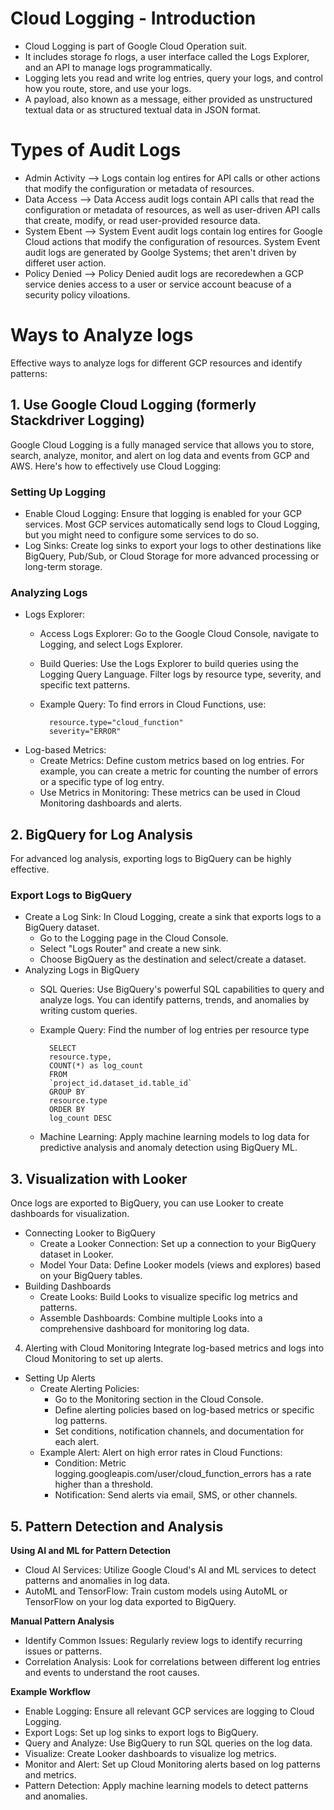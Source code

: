 # Cloud Logging - Introduction
* Cloud Logging is part of Google Cloud Operation suit.
* It includes storage fo rlogs, a user interface called the Logs Explorer, and an API to manage logs programmatically.
* Logging lets you read and write log entries, query your logs, and control how you route, store, and use your logs.
* A payload, also known as a message, either provided as unstructured textual data or as structured textual data in JSON format.

# Types of Audit Logs
* Admin Activity --> Logs contain log entires for API calls or other actions that modify the configuration or metadata of resources.
* Data Access --> Data Access audit logs contain API calls that read the configuration or metadata of resources, as well as user-driven API calls that create, modify, or read user-provided resource data.
* System Ebent --> System Event audit logs contain log entires for Google Cloud actions that modify the configuration of resources. System Event audit logs are generated by Goolge Systems; thet aren't driven by differet user action.
* Policy Denied --> Policy Denied audit logs are recoredewhen a GCP service denies access to a user or service account beacuse of a security policy viloations.

# Ways to Analyze logs
Effective ways to analyze logs for different GCP resources and identify patterns:

## 1. Use Google Cloud Logging (formerly Stackdriver Logging)
Google Cloud Logging is a fully managed service that allows you to store, search, analyze, monitor, and alert on log data and events from GCP and AWS. Here's how to effectively use Cloud Logging:

### Setting Up Logging
* Enable Cloud Logging: Ensure that logging is enabled for your GCP services. Most GCP services automatically send logs to Cloud Logging, but you might need to configure some services to do so.
* Log Sinks: Create log sinks to export your logs to other destinations like BigQuery, Pub/Sub, or Cloud Storage for more advanced processing or long-term storage.

### Analyzing Logs
* Logs Explorer:
    * Access Logs Explorer: Go to the Google Cloud Console, navigate to Logging, and select Logs Explorer.
    * Build Queries: Use the Logs Explorer to build queries using the Logging Query Language. Filter logs by resource type, severity, and specific text patterns.
    * Example Query: To find errors in Cloud Functions, use:
        
            resource.type="cloud_function"
            severity="ERROR"

* Log-based Metrics:
    * Create Metrics: Define custom metrics based on log entries. For example, you can create a metric for counting the number of errors or a specific type of log entry.
    * Use Metrics in Monitoring: These metrics can be used in Cloud Monitoring dashboards and alerts.

## 2. BigQuery for Log Analysis
For advanced log analysis, exporting logs to BigQuery can be highly effective.

### Export Logs to BigQuery
* Create a Log Sink: In Cloud Logging, create a sink that exports logs to a BigQuery dataset.
    * Go to the Logging page in the Cloud Console.
    * Select "Logs Router" and create a new sink.
    * Choose BigQuery as the destination and select/create a dataset.
* Analyzing Logs in BigQuery
    * SQL Queries: Use BigQuery's powerful SQL capabilities to query and analyze logs. You can identify patterns, trends, and anomalies by writing custom queries.  
    * Example Query: Find the number of log entries per resource type

            SELECT
            resource.type,
            COUNT(*) as log_count
            FROM
            `project_id.dataset_id.table_id`
            GROUP BY
            resource.type
            ORDER BY
            log_count DESC
    * Machine Learning: Apply machine learning models to log data for predictive analysis and anomaly detection using BigQuery ML.

## 3. Visualization with Looker
Once logs are exported to BigQuery, you can use Looker to create dashboards for visualization.

* Connecting Looker to BigQuery
    * Create a Looker Connection: Set up a connection to your BigQuery dataset in Looker.
    * Model Your Data: Define Looker models (views and explores) based on your BigQuery tables.
* Building Dashboards
    * Create Looks: Build Looks to visualize specific log metrics and patterns.
    * Assemble Dashboards: Combine multiple Looks into a comprehensive dashboard for monitoring log data.
4. Alerting with Cloud Monitoring
Integrate log-based metrics and logs into Cloud Monitoring to set up alerts.
* Setting Up Alerts
    * Create Alerting Policies:
        * Go to the Monitoring section in the Cloud Console.
        * Define alerting policies based on log-based metrics or specific log patterns.
        * Set conditions, notification channels, and documentation for each alert.
    * Example Alert: Alert on high error rates in Cloud Functions:
        * Condition: Metric logging.googleapis.com/user/cloud_function_errors has a rate higher than a threshold.
        * Notification: Send alerts via email, SMS, or other channels.

## 5. Pattern Detection and Analysis
**Using AI and ML for Pattern Detection**
* Cloud AI Services: Utilize Google Cloud's AI and ML services to detect patterns and anomalies in log data.
* AutoML and TensorFlow: Train custom models using AutoML or TensorFlow on your log data exported to BigQuery.

**Manual Pattern Analysis**
* Identify Common Issues: Regularly review logs to identify recurring issues or patterns.
* Correlation Analysis: Look for correlations between different log entries and events to understand the root causes.

**Example Workflow**
* Enable Logging: Ensure all relevant GCP services are logging to Cloud Logging.
* Export Logs: Set up log sinks to export logs to BigQuery.
* Query and Analyze: Use BigQuery to run SQL queries on the log data.
* Visualize: Create Looker dashboards to visualize log metrics.
* Monitor and Alert: Set up Cloud Monitoring alerts based on log patterns and metrics.
* Pattern Detection: Apply machine learning models to detect patterns and anomalies.